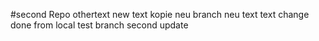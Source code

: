 #second Repo
othertext
new text kopie
neu branch
neu text text
change done from local test branch second update

